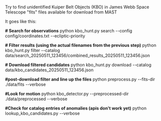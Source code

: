 Try to find unidentified Kuiper Belt Objects (KBO) in James Webb Space Telescope "fits" files available for download from MAST

It goes like this:

**# Search for observations** 
python kbo_hunt.py search --config config/coordinates.txt --ecliptic-priority

**# Filter results (using the actual filenames from the previous step)**
python kbo_hunt.py filter --catalog data/search_20250511_123456/combined_results_20250511_123456.json

**# Download filtered candidates**
python kbo_hunt.py download --catalog data/kbo_candidates_20250511_123456.json

**#post-download filter and line up the files**
python preprocess.py --fits-dir ./data/fits --verbose

**#Look for motion**
python kbo_detector.py --preprocessed-dir ./data/preprocessed --verbose

**#Check for catalog entries of anomalies (apis don't work yet)**
python lookup_kbo_candidates.py --verbose

